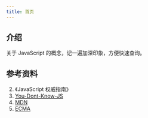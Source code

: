 ```yaml
---
title: 首页
---
```


## 介绍

关于 JavaScript 的概念，记一遍加深印象，方便快速查询。



## 参考资料

2. 《JavaScript 权威指南》
3. [You-Dont-Know-JS](https://github.com/getify/You-Dont-Know-JS)
4. [MDN](https://developer.mozilla.org/zh-CN/)
5. [ECMA](https://www.ecma-international.org/)